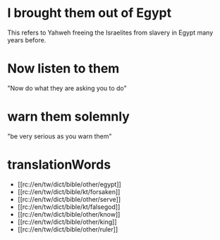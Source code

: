 # I brought them out of Egypt

This refers to Yahweh freeing the Israelites from slavery in Egypt many years before.

# Now listen to them

"Now do what they are asking you to do"

# warn them solemnly

"be very serious as you warn them"

# translationWords

* [[rc://en/tw/dict/bible/other/egypt]]
* [[rc://en/tw/dict/bible/kt/forsaken]]
* [[rc://en/tw/dict/bible/other/serve]]
* [[rc://en/tw/dict/bible/kt/falsegod]]
* [[rc://en/tw/dict/bible/other/know]]
* [[rc://en/tw/dict/bible/other/king]]
* [[rc://en/tw/dict/bible/other/ruler]]